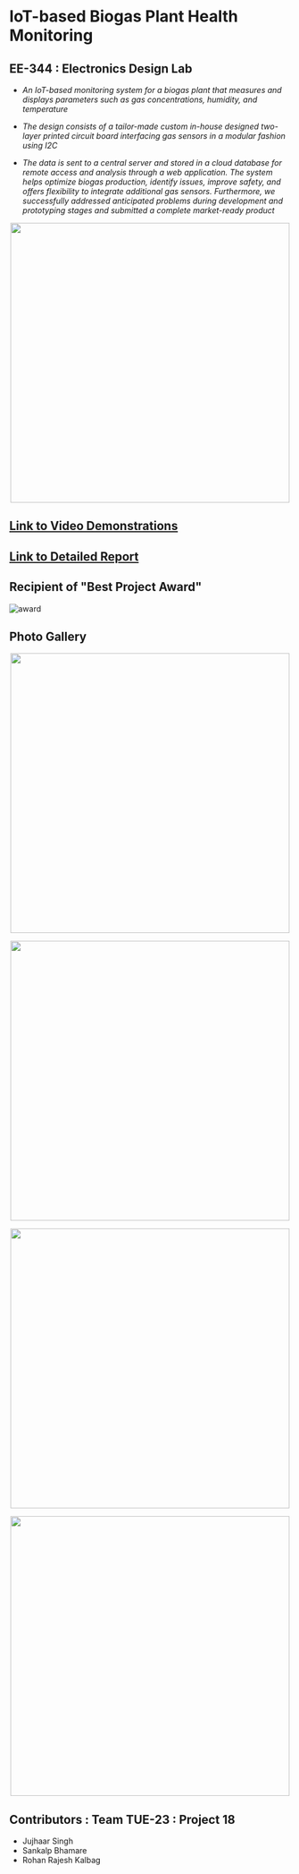 ﻿# IoT-based Biogas Plant Health Monitoring
 
## EE-344 : Electronics Design Lab

- *An IoT-based monitoring system for a biogas plant that measures and displays parameters such as gas concentrations, humidity, and temperature* 

- *The design consists of a tailor-made custom in-house designed two-layer printed circuit board interfacing gas sensors in a modular fashion using I2C*

- *The data is sent to a central server and stored in a cloud database for remote access and analysis through a web application. The system helps optimize biogas production, identify issues, improve safety, and offers flexibility to integrate additional gas sensors. Furthermore, we successfully addressed anticipated problems during development and prototyping stages and submitted a complete market-ready product*

<p align="center">
<img src="https://github.com/rohankalbag/iot-biogas-health-monitoring/assets/46604893/294b53ea-f99b-4b1f-ba6e-9c7650a435ff" width="500">
</p>


## [Link to Video Demonstrations](https://youtube.com/playlist?list=PLU3_Wxvmc-mbm3Yfq669lL-GAWkqmuRJW)

## [Link to Detailed Report](https://github.com/rohankalbag/iot-biogas-health-monitoring/blob/chusaro/Report.pdf)


## Recipient of "Best Project Award"


![award](https://github.com/rohankalbag/iot-biogas-health-monitoring/assets/46604893/03ed0ae5-d000-4146-9c84-e42ffb48e8cf)


## Photo Gallery


<p align="center">
<img src="https://github.com/rohankalbag/iot-biogas-health-monitoring/assets/46604893/3655167b-3a78-4e40-90c0-0abaee41f716" width="500">
</p>


<p align="center">
<img src="https://github.com/rohankalbag/iot-biogas-health-monitoring/assets/46604893/7b8d667f-25a3-4338-9478-611b1344e9d1" width="500">
</p>


<p align="center">
<img src="https://github.com/rohankalbag/iot-biogas-health-monitoring/assets/46604893/03881069-889b-4332-8f10-6e3d313d952f" width="500">
</p>


<p align="center">
<img src="https://github.com/rohankalbag/iot-biogas-health-monitoring/assets/46604893/b4d5ec05-f5e2-4373-96a4-f0c591edc32a" width="500">
</p>

## Contributors : Team TUE-23 : Project 18
- Jujhaar Singh
- Sankalp Bhamare
- Rohan Rajesh Kalbag
